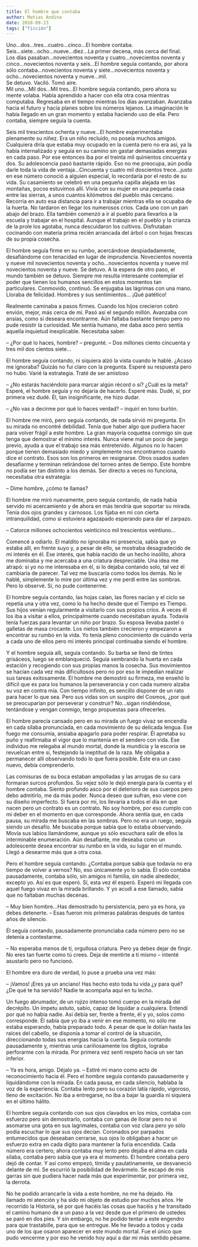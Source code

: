 ```yaml
---
title: El hombre que contaba
author: Matias Andina
date: 2018-09-23
tags: ["ficción"]
---
```


Uno...dos...tres...cuatro...cinco...El hombre contaba.  
Seis...siete...ocho...nueve...diez...La primer decena, más cerca del final.  
Los días pasaban...novecientos noventa y cuatro...novecientos noventa y cinco...novecientos noventa y seis...El hombre seguía contando, por ahora sólo contaba...novecientos noventa y siete...novecientos noventa y ocho...novecientos noventa y nueve...mil.  
Se detuvo. Vaciló. Tomó aire.  
Mil uno...Mil dos...Mil tres...El hombre seguía contando, pero ahora su mente volaba. Había aprendido a hacer con ella otra cosa mientras computaba. Regresaba en el tiempo mientras los días avanzaban. Avanzaba hacia el futuro y hacía planes sobre los números lejanos. La imaginación le había llegado en un gran momento y estaba haciendo uso de ella. Pero contaba, siempre seguía la cuenta. 

Seis mil trescientos ochenta y nueve...El hombre experimentaba plenamente su niñez. Era un niño recluido, no poseía muchos amigos. Cualquiera diría que estaba muy ocupado en la cuenta pero no era así, ya la había internalizado y seguía en su camino sin gastar demasiadas energías en cada paso. Por ese entonces iba por el treinta mil quinientos cincuenta y dos. Su adolescencia pasó bastante rápido. Eso no me preocupa, aún podía darle toda la vida de ventaja...Cincuenta y cuatro mil doscientos trece...justo en ese número conoció a alguien especial, lo recordaría por el resto de su vida. Su casamiento se celebró en una pequeña capilla alejada en las montañas, pocos estuvimos allí. Vivía con su mujer en una pequeña casa entre las sierras, a unos cuantos kilómetros del pueblo más cercano. Recorría en auto esa distancia para ir a trabajar mientras ella se ocupaba de la huerta. No tardaron en llegar los numerosos críos. Cada uno con un pan abajo del brazo. Ella también comenzó a ir al pueblo para llevarlos a la escuela y trabajar en el hospital. Aunque el trabajo en el pueblo y la crianza de la prole los agotaba, nunca descuidaron los cultivos. Disfrutaban cocinando con materia prima recién arrancada del árbol o con hojas frescas de su propia cosecha.

El hombre seguía firme en su rumbo, acercándose despiadadamente, desafiándome con tenacidad en lugar de imprudencia. Novecientos noventa y nueve mil novecientos noventa y ocho...novecientos noventa y nueve mil novecientos noventa y nueve.
Se detuvo. A la espera de otro paso, el mundo también se detuvo. Siempre me resulta interesante contemplar el poder que tienen los humanos sencillos en estos momentos tan particulares. Conmovido, continuó. Se enjugaba las lágrimas con una mano. Lloraba de felicidad. Hombres y sus sentimientos... ¡Qué patético!

Realmente caminaba a pasos firmes. Cuando los hijos crecieron cobró envión, mejor, más cerca de mí. Pasó así el segundo millón. Avanzaba con ansias, como si deseara encontrarme. Aún faltaba bastante tiempo pero no pude resistir la curiosidad. Me sentía humano, me daba asco pero sentía aquella inquietud inexplicable. Necesitaba saber. 

– ¿Por qué lo haces, hombre? – pregunté.
– Dos millones ciento cincuenta y tres mil dos cientos siete...

El hombre seguía contando, ni siquiera alzó la vista cuando le hablé. ¿Acaso me ignoraba? Quizás no fui claro con la pregunta. Esperé su respuesta pero no hubo. Varié la estrategia. Traté de ser amistoso

– ¿No estarás haciéndolo para marcar algún récord o sí? ¿Cuál es la meta? 
Esperé, el hombre seguía y no dejaría de hacerlo. Esperé más. Dudé, sí, por primera vez dudé. Él, tan insignificante, me hizo dudar.

– ¿No vas a decirme por qué lo haces verdad? – inquirí en tono burlón.

El hombre me miró, pero seguía contando, de nada sirvió mi pregunta. En su mirada no encontré debilidad. Tenía que haber algo que pudiera hacer para volver frágil a este hombre. La gran mayoría coquetea conmigo sin que tenga que demostrar el mínimo interés. Nunca viene mal un poco de juego previo, ayuda a que el trabajo sea más entretenido. Algunos no lo hacen porque tienen demasiado miedo y simplemente nos encontramos cuando dice el contrato. Esos son los primeros en resignarse. Otros osados suelen desafiarme y terminan retirándose del torneo antes de tiempo. Este hombre no podía ser tan distinto a los demás. Ser directo a veces no funciona, necesitaba otra estrategia:

– Dime hombre, ¿cómo te llamas?

El hombre me miró nuevamente, pero seguía contando, de nada había servido mi acercamiento y de ahora en más tendría que soportar su mirada. Tenía dos ojos grandes y carnosos. Los fijaba en mí con cierta intranquilidad, como si estuviera agazapado esperando para dar el zarpazo. 

– Catorce millones ochocientos veinticinco mil trescientos veintiuno...

Comencé a odiarlo. El maldito no ignoraba mi presencia, sabía que yo estaba allí, en frente suyo y, a pesar de ello, se mostraba desagradecido de mi interés en él. Ese interés, que había nacido de un hecho insólito, ahora me dominaba y me acercaba a una criatura despreciable. Una idea me atrapó: si yo no me interesaba en él, si lo dejaba contando solo, tal vez él cambiaría de parecer. Tal vez me buscaría como todos los demás. No le hablé, simplemente lo mire por última vez y me perdí entre las sombras. Pero lo observé. Si, no pude contenerme.

El hombre seguía contando, las hojas caían, las flores nacían y el ciclo se repetía una y otra vez, como lo ha hecho desde que el Tiempo es Tiempo. Sus hijos venían regularmente a visitarlo con sus propios críos. A veces él los iba a visitar a ellos, principalmente cuando necesitaban ayuda. Todavía tenía fuerzas para levantar un niño por brazo. Su esposa llevaba pastel o galletas de masa crocante. Los nietos también crecieron y empezaron a encontrar su rumbo en la vida. Yo tenía pleno conocimiento de cuándo vería a cada uno de ellos pero mi interés principal continuaba siendo el hombre. 

Y el hombre seguía allí, seguía contando. Su barba se llenó de tintes grisáceos, luego se emblanqueció. Seguía sembrando la huerta en cada estación y recogiendo con sus propias manos la cosecha. Sus movimientos se hacían cada vez más dificultosos pero no por eso le impedían realizar sus tareas exitosamente. El hombre me demostró su firmeza, me enseñó lo difícil que es para los humanos la perseverancia y con cada numero alzaba su voz en contra mía. Con tiempo infinito, es sencillo disponer de un rato para hacer lo que sea. Pero sus vidas son un suspiro del Cosmos, ¿por qué se preocuparían por perseverar y construir? No...sigan rindiéndose, tentándose y vengan conmigo, tengo propuestas para ofrecerles. 

El hombre parecía cansado pero en su mirada un fuego vivaz se encendía en cada sílaba pronunciada, en cada movimiento de su delicada lengua. Ese fuego me consumía, ansiaba apagarlo para poder respirar. Él apretaba su puño y reafirmaba el vigor que lo mantenía en el sendero con vida. Ese individuo me relegaba al mundo mortal, donde la mundicia y la escoria se revuelcan entre sí, festejando la ineptitud de la raza. Me obligaba a permanecer allí observando todo lo que fuera posible. Éste era un caso nuevo, debía comprenderlo.

Las comisuras de su boca estaban ampolladas y las arrugas de su cara formaran surcos profundos. Su vejez sólo le dejó energía para la cuenta y el hombre contaba. Siento profundo asco por el deterioro de sus cuerpos pero debo admitirlo, me da más poder. Nunca deseo que sufran, eso viene con su diseño imperfecto. Si fuera por mí, los llevaría a todos el día en que nacen pero un contrato es un contrato. No soy hombre, por eso cumplo con mi deber en el momento en que corresponde. Ahora sentía que, en cada pausa, su mirada me buscaba en las sombras. Pero no era un ruego, seguía siendo un desafío. Me buscaba porque sabía que lo estaba observando. Movía sus labios llamándome, aunque yo sólo escuchara salir de ellos la interminable enumeración. Aún desafiante, me deseaba como un adolescente desea encontrar su rumbo en la vida, su lugar en el mundo. Llegó a desearme más que a otra cosa. 

Pero el hombre seguía contando. ¿Contaba porque sabía que todavía no era tiempo de volver a vernos? No, eso únicamente yo lo sabía. Él sólo contaba pausadamente, contaba sólo, sin amigos ni familia, sin nadie alrededor, excepto yo. Así es que esperó. Sí, esta vez él esperó. Esperó mi llegada con aquel fuego vivaz en la mirada brillando. Y yo acudí a ese llamado, sabía que no faltaban muchas decenas.

– Muy bien hombre...Has demostrado tu persistencia, pero ya es hora, ya debes detenerte. – Esas fueron mis primeras palabras después de tantos años de silencio.

Él seguía contando, pausadamente pronunciaba cada número pero no se detenía a contestarme.

– No esperaba menos de ti, orgullosa criatura. Pero ya debes dejar de fingir. No eres tan fuerte como tú crees. Deja de mentirte a ti mismo – intenté asustarlo pero no funcionó.

El hombre era duro de verdad, lo puse a prueba una vez más:

– ¡Vamos! ¡Eres ya un anciano! Has hecho esto toda tu vida ¿y para qué? ¿De qué te ha servido? Nadie te acompaña aquí en tu lecho.
 
Un fuego abrumador, de un rojizo intenso tomó cuerpo en la mirada del decrépito. Un ímpetu astuto, sabio, capaz de liquidar a cualquiera. Entendí por qué no había nadie. Así debía ser, frente a frente, él y yo, solos como corresponde. Él sabía que yo iba a venir en ese momento, no sólo me estaba esperando, había preparado todo. A pesar de que le dolían hasta las raíces del cabello, se disponía a tomar el control de la situación, direccionando todas sus energías hacia la cuenta. Seguía contando pausadamente y, mientras unía cariñosamente los dígitos, lograba perforarme con la mirada. Por primera vez sentí respeto hacia un ser tan inferior.

– Ya es hora, amigo. Déjalo ya. – Estiré mi mano como acto de reconocimiento hacia él.
Pero el hombre seguía contando pausadamente y liquidándome con la mirada. En cada pausa, en cada silencio, hablaba la voz de la experiencia. Contaba lento pero su corazón latía rápido, vigoroso, lleno de excitación. No iba a entregarse, no iba a bajar la guardia ni siquiera en el último hálito.

El hombre seguía contando con sus ojos clavados en los míos, contaba con esfuerzo pero sin demostrarlo, contaba con ganas de llorar pero no vi asomarse una gota en sus lagrimales, contaba con voz clara pero yo sólo podía escuchar lo que sus ojos decían. Coronados por parpados entumecidos que deseaban cerrarse, sus ojos lo obligaban a hacer un esfuerzo extra en cada dígito para mantener la furia encendida. Cada número era certero; ahora contaba muy lento pero dejaba el alma en cada silaba, contaba pero sabía que ya era el momento. El hombre contaba pero dejó de contar. Y así como empezó, tímida y paulatinamente, se desvaneció delante de mí. Se escurrió la posibilidad de llevármelo. Se escapó de mis garras sin que pudiera hacer nada más que experimentar, por primera vez, la derrota.  

No he podido arrancarle la vida a este hombre, no me ha dejado. Ha llamado mi atención y ha sido mi objeto de estudio por muchos años. He recorrido la Historia, sé por qué hacéis las cosas que hacéis y he transitado el camino humano de a un paso a la vez desde que el primero de ustedes se paró en dos pies. Y sin embargo, no he podido tentar a este engendro para que trastabille, para que se entregue. Me he llevado a todos y cada uno de los que osaron aparecer en este mundo mortal. Fue el único que pudo vencerme y por eso he venido hoy aquí a dar mi más sentido pésame. 
